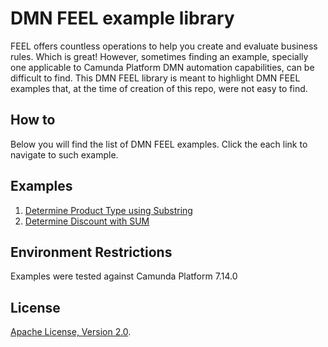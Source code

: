 # DMN FEEL example library
FEEL offers countless operations to help you create and evaluate business rules. Which is great! However, sometimes finding an example, specially one applicable to Camunda Platform DMN automation capabilities, can be difficult to find.  This DMN FEEL library is meant to highlight DMN FEEL examples that, at the time of creation of this repo, were not easy to find. 


## How to

Below you will find the list of DMN FEEL examples. Click the each link to navigate to such example.


## Examples

1. [Determine Product Type using Substring ](resources/substring/)
2. [Determine Discount with SUM ](resources/sumcount/)






## Environment Restrictions
Examples were tested against Camunda Platform 7.14.0


## License
[Apache License, Version 2.0](http://www.apache.org/licenses/LICENSE-2.0).

<!-- Tweet
New @Camunda example: Camunda Spring Boot Application - Spring Boot Application using [Camunda](http://docs.camunda.org). https://github.com/camunda-consulting/code/tree/master/snippets/feel
-->

